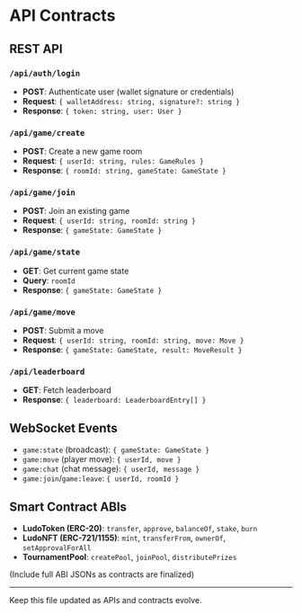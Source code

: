 # API Contracts

## REST API
### `/api/auth/login`
- **POST**: Authenticate user (wallet signature or credentials)
- **Request**: `{ walletAddress: string, signature?: string }`
- **Response**: `{ token: string, user: User }`

### `/api/game/create`
- **POST**: Create a new game room
- **Request**: `{ userId: string, rules: GameRules }`
- **Response**: `{ roomId: string, gameState: GameState }`

### `/api/game/join`
- **POST**: Join an existing game
- **Request**: `{ userId: string, roomId: string }`
- **Response**: `{ gameState: GameState }`

### `/api/game/state`
- **GET**: Get current game state
- **Query**: `roomId`
- **Response**: `{ gameState: GameState }`

### `/api/game/move`
- **POST**: Submit a move
- **Request**: `{ userId: string, roomId: string, move: Move }`
- **Response**: `{ gameState: GameState, result: MoveResult }`

### `/api/leaderboard`
- **GET**: Fetch leaderboard
- **Response**: `{ leaderboard: LeaderboardEntry[] }`

## WebSocket Events
- `game:state` (broadcast): `{ gameState: GameState }`
- `game:move` (player move): `{ userId, move }`
- `game:chat` (chat message): `{ userId, message }`
- `game:join`/`game:leave`: `{ userId, roomId }`

## Smart Contract ABIs
- **LudoToken (ERC-20)**: `transfer`, `approve`, `balanceOf`, `stake`, `burn`
- **LudoNFT (ERC-721/1155)**: `mint`, `transferFrom`, `ownerOf`, `setApprovalForAll`
- **TournamentPool**: `createPool`, `joinPool`, `distributePrizes`

(Include full ABI JSONs as contracts are finalized)

---
Keep this file updated as APIs and contracts evolve.
